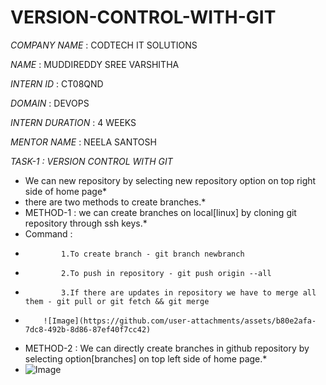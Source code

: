 # VERSION-CONTROL-WITH-GIT

*COMPANY NAME* : CODTECH IT SOLUTIONS

*NAME* : MUDDIREDDY SREE VARSHITHA

*INTERN ID* : CT08QND

*DOMAIN* : DEVOPS

*INTERN DURATION* : 4 WEEKS

*MENTOR NAME* : NEELA SANTOSH

*TASK-1 : VERSION CONTROL WITH GIT*
* We can new repository by selecting new repository option on top right side of home page*
* there are two methods to create branches.*
*   METHOD-1 : we can create branches on local[linux] by cloning git repository through ssh keys.*
*   Command :
*             1.To create branch - git branch newbranch
*             2.To push in repository - git push origin --all
*             3.If there are updates in repository we have to merge all them - git pull or git fetch && git merge
*         ![Image](https://github.com/user-attachments/assets/b80e2afa-7dc8-492b-8d86-87ef40f7cc42)
*  METHOD-2 : We can directly create branches in github repository by selecting option[branches] on top left side of home page.*
*  ![Image](https://github.com/user-attachments/assets/f6b245d3-63ec-4043-9422-08700cbe27bf)
